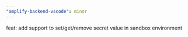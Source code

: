 ```yaml
---
"amplify-backend-vscode": minor
---
```


feat: add support to set/get/remove secret value in sandbox environment
